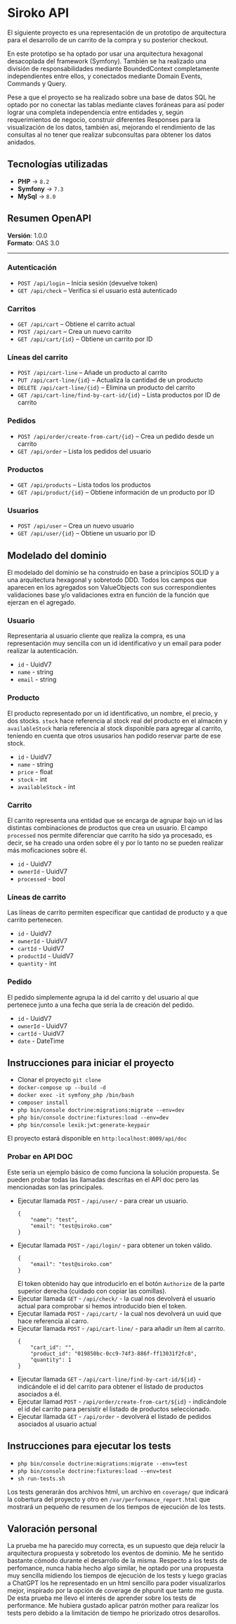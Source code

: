 # Siroko API

El siguiente proyecto es una representación de un prototipo de arquitectura para el desarrollo de un carrito de la compra y su posterior checkout.

En este prototipo se ha optado por usar una arquitectura hexagonal desacoplada del framework (Symfony). También se ha realizado una división de responsabilidades mediante BoundedContext completamente independientes entre ellos, y conectados mediante Domain Events, Commands y Query.

Pese a que el proyecto se ha realizado sobre una base de datos SQL he optado por no conectar las tablas mediante claves foráneas para así poder lograr una completa independencia entre entidades y, según requerimientos de negocio, construir diferentes Responses para la visualización de los datos, también así, mejorando el rendimiento de las consultas al no tener que realizar subconsultas para obtener los datos anidados.

## Tecnologías utilizadas

- **PHP** -> `8.2`
-  **Symfony** -> `7.3`
-  **MySql** -> `8.0`

## Resumen OpenAPI

**Versión**: 1.0.0  
**Formato**: OAS 3.0

---

### Autenticación
- `POST /api/login` – Inicia sesión (devuelve token)
- `GET /api/check` – Verifica si el usuario está autenticado

### Carritos
- `GET /api/cart` – Obtiene el carrito actual
- `POST /api/cart` – Crea un nuevo carrito
- `GET /api/cart/{id}` – Obtiene un carrito por ID

### Líneas del carrito
- `POST /api/cart-line` – Añade un producto al carrito
- `PUT /api/cart-line/{id}` – Actualiza la cantidad de un producto
- `DELETE /api/cart-line/{id}` – Elimina un producto del carrito
- `GET /api/cart-line/find-by-cart-id/{id}` – Lista productos por ID de carrito

### Pedidos
- `POST /api/order/create-from-cart/{id}` – Crea un pedido desde un carrito
- `GET /api/order` – Lista los pedidos del usuario

### Productos
- `GET /api/products` – Lista todos los productos
- `GET /api/product/{id}` – Obtiene información de un producto por ID

### Usuarios
- `POST /api/user` – Crea un nuevo usuario
- `GET /api/user/{id}` – Obtiene un usuario por ID

## Modelado del dominio

El modelado del dominio se ha construido en base a principios SOLID y a una arquitectura hexagonal y sobretodo DDD. Todos los campos que aparecen en los agregados son ValueObjects con sus correspondientes validaciones base y/o validaciones extra en función de la función que ejerzan en el agregado.

### Usuario

Representaria al usuario cliente que realiza la compra, es una representación muy sencilla con un id identificativo y un email para poder realizar la autenticación.

- `id` - UuidV7
- `name` - string
- `email` - string

### Producto

El producto representado por un id identificativo, un nombre, el precio, y dos stocks. `stock` hace referencia al stock real del producto en el almacén y `availableStock` haría referencia al stock disponible para agregar al carrito, teniendo en cuenta que otros ususarios han podido reservar parte de ese stock.

- `id` - UuidV7
- `name` - string
-  `price` - float
- `stock` - int
- `availableStock` - int

### Carrito

El carrito representa una entidad que se encarga de agrupar bajo un id las distintas combinaciones de productos que crea un usuario. El campo `processed` nos permite diferenciar que carrito ha sido ya procesado, es decir, se ha creado una orden sobre él y por lo tanto no se pueden realizar más moficaciones sobre él.

- `id` - UuidV7
- `ownerId` - UuidV7
- `processed` - bool

### Líneas de carrito

Las líneas de carrito permiten especificar que cantidad de producto y a que carrito pertenecen.

- `id` - UuidV7
- `ownerId` - UuidV7
- `cartId` - UuidV7
- `productId` - UuidV7
- `quantity` - int

### Pedido

El pedido simplemente agrupa la id del carrito y del usuario al que pertenece junto a una fecha que sería la de creación del pedido.

- `id` - UuidV7
- `ownerId` - UuidV7
- `cartId` - UuidV7
- `date` - DateTime

## Instrucciones para iniciar el proyecto

- Clonar el proyecto `git clone`
- `docker-compose up --build -d`
- `docker exec -it symfony_php /bin/bash`
- `composer install`
- `php bin/console doctrine:migrations:migrate --env=dev`
- `php bin/console doctrine:fixtures:load --env=dev`
- `php bin/console lexik:jwt:generate-keypair`

El proyecto estará disponible en `http:localhost:8009/api/doc`

### Probar en API DOC

Este sería un ejemplo básico de como funciona la solución propuesta. Se pueden probar todas las llamadas descritas en el API doc pero las mencionadas son las principales.  

- Ejecutar llamada `POST` - `/api/user/` - para crear un usuario.
	 ```
	 {
		 "name": "test",
		 "email": "test@siroko.com"
	 }
	 ```
- Ejecutar llamada `POST` - `/api/login/` - para obtener un token válido.
	 ```
	 {
		 "email": "test@siroko.com"
	 }
	 ```
	 El token obtenido hay que introducirlo en el botón `Authorize` de la parte superior derecha (cuidado con copiar las comillas).
- Ejecutar llamada `GET` - `/api/check/` - la cual nos devolverá el usuario actual para comprobar si hemos introducido bien el token.
- Ejecutar llamada `POST` - `/api/cart/` - la cual nos devolverá un uuid que hace referencia al carro.
- Ejecutar llamada `POST` - `/api/cart-line/` - para añadir un ítem al carrito.
	 ```
	 {
		 "cart_id": "",
		 "product_id": "019850bc-0cc9-74f3-886f-ff13031f2fc8",
		 "quantity": 1
	 }
	 ```
- Ejecutar llamada `GET` - `/api/cart-line/find-by-cart-id/${id}` - indicándole el id del carrito para obtener el listado de productos asociados a él.
- Ejecutar llamad `POST` - `/api/order/create-from-cart/${id}` - indicándole el id del carrito para persistir el listado de productos seleccionado.
- Ejecutar llamada `GET` - `/api/order` - devolverá el listado de pedidos asociados al usuario actual

## Instrucciones para ejecutar los tests
- `php bin/console doctrine:migrations:migrate --env=test`
- `php bin/console doctrine:fixtures:load --env=test`
- `sh run-tests.sh`

Los tests generarán dos archivos html, un archivo en `coverage/` que indicará la cobertura del proyecto y otro en `/var/performance_report.html` que mostrará un pequeño de resumen de los tiempos de ejecución de los tests.

## Valoración personal

La prueba me ha parecido muy correcta, es un supuesto que deja relucir la arquitectura propuesta y sobretodo los eventos de dominio. Me he sentido bastante cómodo durante el desarrollo de la misma. Respecto a los tests de perfomance, nunca había hecho algo similar, he optado por una propuesta muy sencilla midiendo los tiempos de ejecución de los tests y luego gracias a ChatGPT los he representado en un html sencillo para poder visualizarlos mejor, inspirado por la opción de coverage de phpunit que tanto me gusta. De esta prueba me llevo el interés de aprender sobre los tests de performance. Me hubiera gustado aplicar patrón mother para realizar los tests pero debido a la limitación de tiempo he priorizado otros desarollos.
